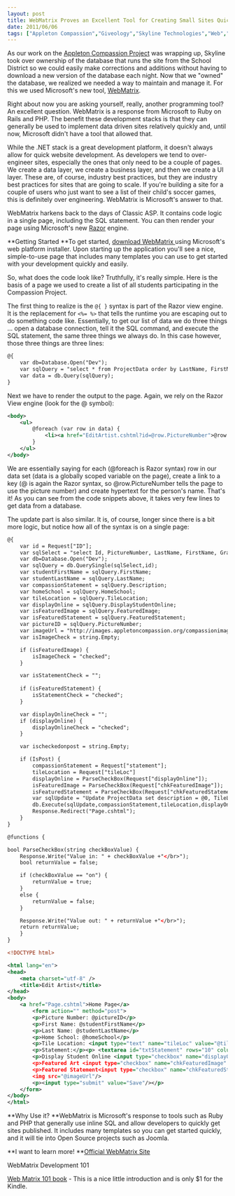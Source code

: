 ```yaml
---
layout: post
title: WebMatrix Proves an Excellent Tool for Creating Small Sites Quickly
date: 2011/06/06
tags: ["Appleton Compassion","Giveology","Skyline Technologies","Web","WebMatrix"]
---
```


As our work on the [Appleton Compassion Project](http://www.appletoncompassion.org/) was wrapping up, 
Skyline took over ownership of the database that runs the site from the School District so we could easily 
make corrections and additions without having to download a new version of the database each night. 
Now that we "owned" the database, we realized we needed a way to maintain and manage it. 
For this we used Microsoft's new tool, [WebMatrix](http://www.asp.net/WebMatrix).

Right about now you are asking yourself, really, another programming tool? An excellent question. 
WebMatrix is a response from Microsoft to Ruby on Rails and PHP. The benefit these development stacks 
is that they can generally be used to implement data driven sites relatively quickly and, until now, 
Microsoft didn't have a tool that allowed that.

While the .NET stack is a great development platform, it doesn't always allow for quick website development. 
As developers we tend to over-engineer sites, especially the ones that only need to be a couple of pages. 
We create a data layer, we create a business layer, and then we create a UI layer. These are, of course, 
industry best practices, but they are industry best practices for sites that are going to scale. 
If you're building a site for a couple of users who just want to see a list of their child's soccer 
games, this is definitely over engineering. WebMatrix is Microsoft's answer to that.

WebMatrix harkens back to the days of Classic ASP. It contains code logic in a single page, including the 
SQL statement. You can then render your page using Microsoft's 
new [Razor](http://www.computerworld.com/s/article/9178910/Microsoft_sharpening_Razor_view_engine_for_ASP.Net?source=rss_news) engine.

**Getting Started
**To get started, [download WebMatrix ](http://www.asp.net/webmatrix) using Microsoft's web platform installer. 
Upon starting up the application you'll see a nice, simple-to-use page that includes many templates you can 
use to get started with your development quickly and easily.

So, what does the code look like? Truthfully, it's really simple. Here is the basis of a page we used to 
create a list of all students participating in the Compassion Project.

The first thing to realize is the ``@{ }`` syntax is part of the Razor view engine. It is the replacement 
for ``<%= %>`` that tells the runtime you are escaping out to do something code like. Essentially, to get 
our list of data we do three things ... open a database connection, tell it the SQL command, and execute the 
SQL statement, the same three things we always do. In this case however, those three things are three lines:

```xml
@{
    var db=Database.Open("Dev");
    var sqlQuery = "select * from ProjectData order by LastName, FirstName";
    var data = db.Query(sqlQuery);
}
```

Next we have to render the output to the page. Again, we rely on the Razor View engine 
(look for the @ symbol):

```xml
<body>
    <ul>
        @foreach (var row in data) {
            <li><a href="EditArtist.cshtml?id=@row.PictureNumber">@row.PictureNumber</a> @row.LastName @row.FirstName</li>
        }
    </ul>
</body>
```

We are essentially saying for each (@foreach is Razor syntax) row in our data set (data is a globally scoped variable on the page), create a link to a key (@ is again the Razor syntax, so @row.PictureNumber tells the page to use the picture number) and create hypertext for the person's name. That's it! As you can see from the code snippets above, it takes very few lines to get data from a database.

The update part is also similar. It is, of course, longer since there is a bit more logic, but notice how all of the syntax is on a single page:

```xml
@{
    var id = Request["ID"];
    var sqlSelect = "select Id, PictureNumber, LastName, FirstName, Grade, HomeSchool, TileLocation,IsNull(DisplayStudentOnline,1) as DisplayStudentOnline,IsNull(FeaturedImage,0) as FeaturedImage,IsNull(FeaturedStatement,0) as FeaturedStatement,Description from ProjectData where PictureNumber=@0";
    var db=Database.Open("Dev");
    var sqlQuery = db.QuerySingle(sqlSelect,id);
    var studentFirstName = sqlQuery.FirstName;
    var studentLastName = sqlQuery.LastName;
    var compassionStatement = sqlQuery.Description;
    var homeSchool = sqlQuery.HomeSchool;
    var tileLocation = sqlQuery.TileLocation;
    var displayOnline = sqlQuery.DisplayStudentOnline;
    var isFeaturedImage = sqlQuery.FeaturedImage;
    var isFeaturedStatement = sqlQuery.FeaturedStatement;
    var pictureID = sqlQuery.PictureNumber;
    var imageUrl = "http://images.appletoncompassion.org/compassionimagesfull/thumb/" + @pictureID + ".jpg";
    var isImageCheck = string.Empty;

    if (isFeaturedImage) {
        isImageCheck = "checked";
    }

    var isStatementCheck = "";
    
    if (isFeaturedStatement) {
        isStatementCheck = "checked";
    }

    var displayOnlineCheck = "";
    if (displayOnline) {
        displayOnlineCheck = "checked";
    }

    var ischeckedonpost = string.Empty;

    if (IsPost) {
        compassionStatement = Request["statement"];
        tileLocation = Request["tileLoc"]
        displayOnline = ParseCheckBox(Request["displayOnline"]);
        isFeaturedImage = ParseCheckBox(Request["chkFeaturedImage"]);
        isFeaturedStatement = ParseCheckBox(Request["chkFeaturedStatement"]);
        var sqlUpdate = "Update ProjectData set description = @0, TileLocation=@1, DisplayStudentOnline=@2, FeaturedImage=@3,FeaturedStatement=@4 where pictureNumber=@5";
        db.Execute(sqlUpdate,compassionStatement,tileLocation,displayOnline,isFeaturedImage,isFeaturedStatement,pictureID);
        Response.Redirect("Page.cshtml");
    }
}

@functions {

bool ParseCheckBox(string checkBoxValue) {
    Response.Write("Value in: " + checkBoxValue +"</br>");
    bool returnValue = false;

    if (checkBoxValue == "on") {
        returnValue = true;
    }
    else {
        returnValue = false;
    }

    Response.Write("Value out: " + returnValue +"</br>");
    return returnValue;
    }
}

<!DOCTYPE html>

<html lang="en">
<head>
    <meta charset="utf-8" />
    <title>Edit Artist</title>
</head>
<body>
    <a href="Page.cshtml">Home Page</a>
        <form action="" method="post">
        <p>Picture Number: @pictureID</p>
        <p>First Name: @studentFirstName</p>
        <p>Last Name: @studentLastName</p>
        <p>Home School: @homeSchool</p>
        <p>Tile Location: <input type="text" name="tileLoc" value="@tileLocation"/></p>
        <p>Statement:</p><p> <textarea id="txtStatement" rows="10" columns="20" style="width:600px" name="statement">@compassionStatement</textarea></p>
        <p>Display Student Online <input type="checkbox" name="displayOnline" @displayOnlineCheck/></p>
        <p>Featured Art <input type="checkbox" name="chkFeaturedImage" @isImageCheck/></p>
        <p>Featured Statement<input type="checkbox" name="chkFeaturedStatement" @isStatementCheck/></p>
        <img src="@imageUrl"/>
        <p><input type="submit" value="Save"/></p>
    </form>
</body>
</html>
```

**Why Use it?
**WebMatrix is Microsoft's response to tools such as Ruby and PHP that generally use inline SQL and allow developers to quickly get sites published. It includes many templates so you can get started quickly, and it will tie into Open Source projects such as Joomla.

**I want to learn more!
**[Official WebMatrix Site](http://www.asp.net/webmatrix)

WebMatrix Development 101

[Web Matrix 101 book](http://www.amazon.com/Web-Development-using-WebMatrix-ebook/dp/B004I6D676/ref=sr_1_2?ie=UTF8&qid=1305890052&sr=8-2) - This is a nice little introduction and is only $1 for the Kindle.
